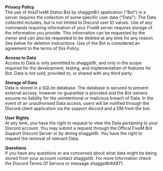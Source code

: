 **Privacy Policy**<br>
The use of this(FiveM Status Bot by shaggst8r) application ("Bot") in a server requires the collection of some specific user data ("Data"). The Data collected includes, but is not limited to Discord user ID values. Use of any commands requiring information of your FiveM server requires storage of the information you provide. This infomration can be requested by the owner and can also be requested to be deleted at any time for any reason. See below for deletion instructions. Use of the Bot is considered an agreement to the terms of this Policy.

**Access to Data**<br>
Access to Data is only permitted to shaggst8r, and only in the scope required for the development, testing, and implementation of features for Bot. Data is not sold, provided to, or shared with any third party.

**Storage of Data**<br>
Data is stored in a SQLite database. The database is secured to prevent external access, however no guarantee is provided and the Bot owners assume no liability for the unintentional or malicious breach of Data. In the event of an unauthorised Data access, users will be notified through the Discord client application via the support discord and a DM from the bot.

**User Rights**<br>
At any time, you have the right to request to view the Data pertaining to your Discord account. You may submit a request through the Offical FiveM Bot Support Discord Server or by dming shaggst8r. You have the right to request the removal of relevant Data.

**Questions**<br>
If you have any questions or are concerned about what data might be being stored from your account contact shaggst8r. For more information check the Discord Terms Of Service or message shaggst8r#4871.

